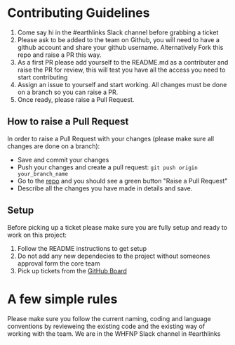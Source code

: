 # Contributing Guidelines

1. Come say hi in the #earthlinks Slack channel before grabbing a ticket
2. Please ask to be added to the team on Github, you will need to have a github account and share your github username. Alternatively Fork this repo and raise a PR this way.
3. As a first PR please add yourself to the README.md as a contributer and raise the PR for review, this will test you have all the access you need to start contributing
4. Assign an issue to yourself and start working. All changes must be done on a branch so you can raise a PR.
5. Once ready, please raise a Pull Request.

## How to raise a Pull Request
In order to raise a Pull Request with your changes (please make sure all changes are done on a branch):

- Save and commit your changes
- Push your changes and create a pull request: `git push origin your_branch_name`
- Go to the [repo](https://github.com/womenhackfornonprofits/earthlinks) and you should see a green button "Raise a Pull Request"
- Describe all the changes you have made in details and save.

## Setup
Before picking up a ticket please make sure you are fully setup and ready to work on this project:
1. Follow the README instructions to get setup
2. Do not add any new dependecies to the project without someones approval form the core team
4. Pick up tickets from the [GitHub Board](https://github.com/womenhackfornonprofits/earthlinks/projects)

# A few simple rules
Please make sure you follow the current naming, coding and language conventions by revieweing the existing code and the existing way of working with the team.
We are in the WHFNP Slack channel in #earthlinks
